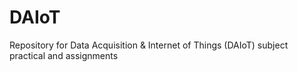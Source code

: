 # DAIoT
Repository for Data Acquisition &amp; Internet of Things (DAIoT) subject practical and assignments
